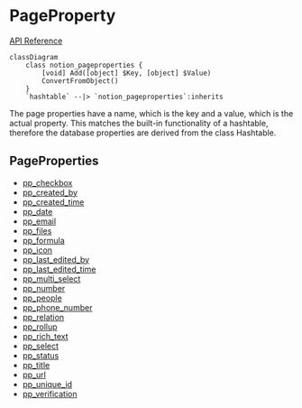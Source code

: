 # PageProperty

[API Reference](https://developers.notion.com/reference/page-property-values)

```mermaid
classDiagram
    class notion_pageproperties {
        [void] Add([object] $Key, [object] $Value)
        ConvertFromObject()
    }
    `hashtable` --|> `notion_pageproperties`:inherits
```

The page properties have a name, which is the key and a value, which is the actual property. This matches the built-in functionality of a hashtable, therefore the database properties are derived from the class Hashtable.


## PageProperties

* [pp_checkbox](./02_pp_checkbox.md)
* [pp_created_by](./03_pp_created_by.md)
* [pp_created_time](./04_pp_created_time.md)
* [pp_date](./05_pp_date.md)
* [pp_email](./07_pp_email.md)
* [pp_files](./08_pp_files.md)
* [pp_formula](./09_pp_formula.md)
* [pp_icon](../../General/00_icon.md)
* [pp_last_edited_by](./10_pp_last_edited_by.md)
* [pp_last_edited_time](./11_pp_last_edited_time.md)
* [pp_multi_select](./12_pp_multi_select.md)
* [pp_number](./13_pp_number.md)
* [pp_people](./14_pp_people.md)
* [pp_phone_number](./15_pp_phone_number.md)
* [pp_relation](./16_pp_relation.md)
* [pp_rollup](./17_pp_rollup.md)
* [pp_rich_text](./18_pp_rich_text.md)
* [pp_select](./19_pp_select.md)
* [pp_status](./20_pp_status.md)
* [pp_title](./21_pp_title.md)
* [pp_url](./22_pp_url.md)
* [pp_unique_id](./23_pp_unique_id.md)
* [pp_verification](./24_pp_verification.md)
